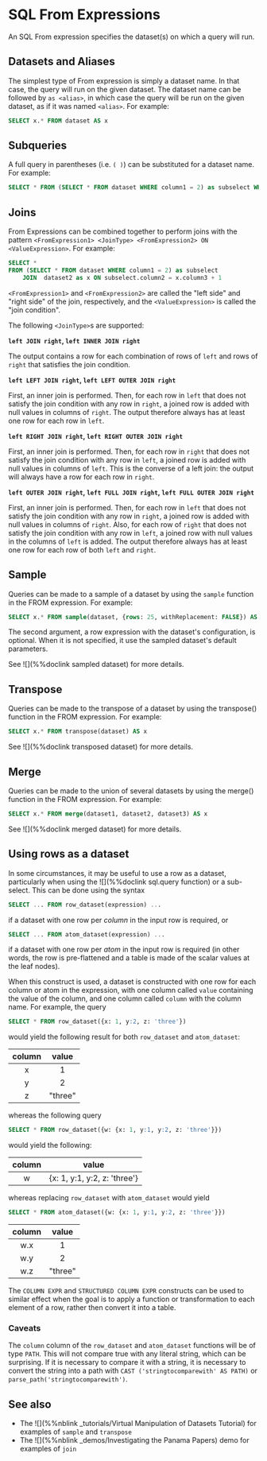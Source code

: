 # SQL From Expressions

An SQL From expression specifies the dataset(s) on which a query will run.

## Datasets and Aliases

The simplest type of From expression is simply a dataset name.  In that
case, the query will run on the given dataset. The dataset name can be followed by `as <alias>`, in which case the query will be run on the given dataset, as if it was named `<alias>`. For example:

```sql
SELECT x.* FROM dataset AS x
```

## Subqueries

A full query in parentheses (i.e. `( )`) can be substituted for a dataset name. For example:

```sql
SELECT * FROM (SELECT * FROM dataset WHERE column1 = 2) as subselect WHERE column2 = 4'
```

## Joins

From Expressions can be combined together to perform joins with the pattern `<FromExpression1> <JoinType> <FromExpression2> ON <ValueExpression>`. For example:

```sql
SELECT * 
FROM (SELECT * FROM dataset WHERE column1 = 2) as subselect 
    JOIN  dataset2 as x ON subselect.column2 = x.column3 + 1

```

`<FromExpression1>` and `<FromExpression2>` are called the "left side" and "right side" of the join, respectively, and the `<ValueExpression>` is called the "join condition".

The following `<JoinType>`s are supported:

**`left JOIN right`, `left INNER JOIN right`**

The output contains a row for each combination of rows of `left` and rows of `right` that satisfies the join condition.

**`left LEFT JOIN right`, `left LEFT OUTER JOIN right`**

First, an inner join is performed. Then, for each row in `left` that does not satisfy the join condition with any row in `right`, a joined row is added with null values in columns of `right`. The output therefore always has at least one row for each row in `left`.

**`left RIGHT JOIN right`, `left RIGHT OUTER JOIN right`**

First, an inner join is performed. Then, for each row in `right` that does not satisfy the join condition with any row in `left`, a joined row is added with null values in columns of `left`. This is the converse of a left join: the output will always have a row for each row in `right`.

**`left OUTER JOIN right`, `left FULL JOIN right`, `left FULL OUTER JOIN right`**

First, an inner join is performed. Then, for each row in `left` that does not satisfy the join condition with any row in `right`, a joined row is added with null values in columns of `right`. Also, for each row of `right` that does not satisfy the join condition with any row in `left`, a joined row with null values in the columns of `left` is added. The output therefore always has at least one row for each row of both `left` and `right`.

## Sample

Queries can be made to a sample of a dataset by using the `sample` function in the FROM expression. For example:

```sql
SELECT x.* FROM sample(dataset, {rows: 25, withReplacement: FALSE}) AS x
```

The second argument, a row expression  with the dataset's configuration, is optional. When it is not specified, it 
use the sampled dataset's default parameters.

See ![](%%doclink sampled dataset) for more details.

## Transpose 
Queries can be made to the transpose of a dataset by using the transpose() function in the FROM expression. For example:

```sql
SELECT x.* FROM transpose(dataset) AS x
```

See ![](%%doclink transposed dataset) for more details.

## Merge

Queries can be made to the union of several datasets by using the merge() function in the FROM expression. For example:

```sql
SELECT x.* FROM merge(dataset1, dataset2, dataset3) AS x
```

See ![](%%doclink merged dataset) for more details.

## Using rows as a dataset

In some circumstances, it may be useful to use a row as a dataset,
particularly when using the ![](%%doclink sql.query function) or a
sub-select.  This can be done using the syntax

```sql
SELECT ... FROM row_dataset(expression) ...
```

if a dataset with one row per *column* in the input row is required, or

```sql
SELECT ... FROM atom_dataset(expression) ...
```

if a dataset with one row per *atom* in the input row is required
(in other words, the row is pre-flattened and a table is made of
the scalar values at the leaf nodes).

When this construct is used, a dataset is constructed with one row
for each column or atom in the expression, with one column called `value`
containing the value of the column, and one column called `column`
with the column name.  For example, the query

```sql
SELECT * FROM row_dataset({x: 1, y:2, z: 'three'})
```

would yield the following result for both `row_dataset` and `atom_dataset`:


column  |  value
:------:|:-------:
x       |  1
y       |  2
z       |  "three"

whereas the following query

```sql
SELECT * FROM row_dataset({w: {x: 1, y:1, y:2, z: 'three'}})
```

would yield the following:


column  |  value
:------:|:-------:
w       |  {x: 1, y:1, y:2, z: 'three'}

whereas replacing `row_dataset` with `atom_dataset` would yield

```sql
SELECT * FROM atom_dataset({w: {x: 1, y:1, y:2, z: 'three'}})
```

column    |  value
:--------:|:-------:
w.x       |  1
w.y       |  2
w.z       |  "three"

The `COLUMN EXPR` and `STRUCTURED COLUMN EXPR` constructs can be used to
similar effect when the goal is to apply a function or transformation to
each element of a row, rather then convert it into a table.

### Caveats

The `column` column of the `row_dataset` and `atom_dataset` functions will
be of type `PATH`.  This will not compare true with any literal string,
which can be surprising.  If it is necessary to compare it with a string, it is
necessary to convert the string into a path with `CAST ('stringtocomparewith' AS PATH)` or `parse_path('stringtocomparewith')`.

## See also

* The ![](%%nblink _tutorials/Virtual Manipulation of Datasets Tutorial) for examples of `sample` and `transpose`
* The ![](%%nblink _demos/Investigating the Panama Papers) demo for examples of `join`

